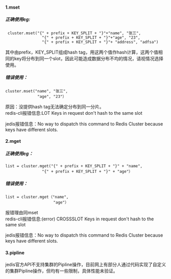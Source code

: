 #### 1.mset
##### 正确使用eg:
```
 cluster.mset("{" + prefix + KEY_SPLIT + "}"+"name", "张三",
                "{" + prefix + KEY_SPLIT + "}"+"age", "23",
                "{" + prefix + KEY_SPLIT + "}"+ "address", "adfsa")
```
其中由prefix，KEY_SPLIT组成hash tag，用这两个值作hash计算，这两个值相同的key将分布到同一个slot，因此可能造成数据分布不均的情况，请视情况选择使用。
##### 错误使用：
```
cluster.mset("name", "张三",
              "age", "23"）
```
原因：没提供hash tag无法确定分布到同一分片。  
redis-cli报错信息:LOT Keys in request don't hash to the same slot

jedis报错信息：No way to dispatch this command to Redis Cluster because keys have different slots.
#### 2.mget
##### 正确使用eg：
```
list = cluster.mget("{" + prefix + KEY_SPLIT + "}" + "name",
                "{" + prefix + KEY_SPLIT + "}" + "age"）
```
##### 错误使用：
```
list = cluster.mget（"name",
                     "age"）
```
报错理由同mset  
redis-cli报错信息:(error) CROSSSLOT Keys in request don't hash to the same slot

jedis报错信息：No way to dispatch this command to Redis Cluster because keys have different slots.
#### 3.pipline
jedis官方API不支持集群的Pipline操作，目前网上有部分人通过代码实现了自定义的集群Pipline操作，但均有一些限制，具体性能未验证。

